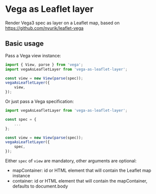 # Vega as Leaflet layer

Render Vega3 spec as layer on a Leaflet map, based on https://github.com/nyurik/leaflet-vega

## Basic usage

Pass a Vega view instance:

```javascript
import { View, parse } from 'vega';
import vegaAsLeafletLayer from 'vega-as-leaflet-layer';

const view = new View(parse(spec));
vegaAsLeafletLayer({
    view,
});
```

Or just pass a Vega specification:

```javascript
import vegaAsLeafletLayer from 'vega-as-leaflet-layer';

const spec = {
    ...
};

const view = new View(parse(spec));
vegaAsLeafletLayer({
    spec,
});
```

Either `spec` of `view`  are mandatory, other arguments are optional:

- mapContainer: id or HTML element that will contain the Leaflet map instance
- container: id or HTML element that will contain the mapContainer, defaults to document.body
